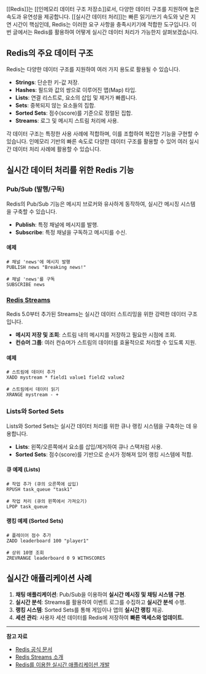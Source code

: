 [[Redis]]는 [[인메모리 데이터 구조 저장소]]로서, 다양한 데이터 구조를 지원하며 높은 속도과 유연성을 제공합니다. [[실시간 데이터 처리]]는 빠른 읽기/쓰기 속도와 낮은 지연 시간이 핵심인데, Redis는 이러한 요구 사항을 충족시키기에 적합한 도구입니다. 이번 글에서는 Redis를 활용하여 어떻게 실시간 데이터 처리가 가능한지 살펴보겠습니다.

## Redis의 주요 데이터 구조

Redis는 다양한 데이터 구조를 지원하여 여러 가지 용도로 활용될 수 있습니다.

- **Strings**: 단순한 키-값 저장.
- **Hashes**: 필드와 값의 쌍으로 이루어진 맵(Map) 타입.
- **Lists**: 연결 리스트로, 요소의 삽입 및 제거가 빠릅니다.
- **Sets**: 중복되지 않는 요소들의 집합.
- **Sorted Sets**: 점수(score)를 기준으로 정렬된 집합.
- **Streams**: 로그 및 메시지 스트림 처리에 사용.

각 데이터 구조는 특정한 사용 사례에 적합하며, 이를 조합하여 복잡한 기능을 구현할 수 있습니다. 인메모리 기반의 빠른 속도로 다양한 데이터 구조를 활용할 수 있어 여러 실시간 데이터 처리 사례에 활용할 수 있습니다.
## 실시간 데이터 처리를 위한 Redis 기능

### Pub/Sub (발행/구독)

Redis의 Pub/Sub 기능은 메시지 브로커와 유사하게 동작하여, 실시간 메시징 시스템을 구축할 수 있습니다.

- **Publish**: 특정 채널에 메시지를 발행.
- **Subscribe**: 특정 채널을 구독하고 메시지를 수신.

#### 예제

```shell
# 채널 'news'에 메시지 발행
PUBLISH news "Breaking news!"

# 채널 'news'를 구독
SUBSCRIBE news
```

### [Redis Streams](https://redis.io/docs/latest/develop/data-types/streams/)

Redis 5.0부터 추가된 Streams는 실시간 데이터 스트리밍을 위한 강력한 데이터 구조입니다.

- **메시지 저장 및 조회**: 스트림 내의 메시지를 저장하고 필요한 시점에 조회.
- **컨슈머 그룹**: 여러 컨슈머가 스트림의 데이터를 효율적으로 처리할 수 있도록 지원.
#### 예제

```shell
# 스트림에 데이터 추가
XADD mystream * field1 value1 field2 value2

# 스트림에서 데이터 읽기
XRANGE mystream - +
```

### Lists와 Sorted Sets

Lists와 Sorted Sets는 실시간 데이터 처리를 위한 큐나 랭킹 시스템을 구축하는 데 유용합니다.

- **Lists**: 왼쪽/오른쪽에서 요소를 삽입/제거하여 큐나 스택처럼 사용.
- **Sorted Sets**: 점수(score)를 기반으로 순서가 정해져 있어 랭킹 시스템에 적합.

#### 큐 예제 (Lists)

```shell
# 작업 추가 (큐의 오른쪽에 삽입)
RPUSH task_queue "task1"

# 작업 처리 (큐의 왼쪽에서 가져오기)
LPOP task_queue
```

#### 랭킹 예제 (Sorted Sets)

```shell
# 플레이어 점수 추가
ZADD leaderboard 100 "player1"

# 상위 10명 조회
ZREVRANGE leaderboard 0 9 WITHSCORES
```

## 실시간 애플리케이션 사례

1. **채팅 애플리케이션**: Pub/Sub을 이용하여 **실시간 메시징 및 채팅 시스템 구현**.
2. **실시간 분석**: Streams를 활용하여 이벤트 로그를 수집하고 **실시간 분석** 수행.
3. **랭킹 시스템**: Sorted Sets를 통해 게임이나 앱의 **실시간 랭킹** 제공.
4. **세션 관리**: 사용자 세션 데이터를 Redis에 저장하여 **빠른 액세스와 업데이트.**
---

**참고 자료**

- [Redis 공식 문서](https://redis.io/documentation)
- [Redis Streams 소개](https://redis.io/topics/streams-intro)
- [Redis를 이용한 실시간 애플리케이션 개발](https://redis.io/topics/uses)